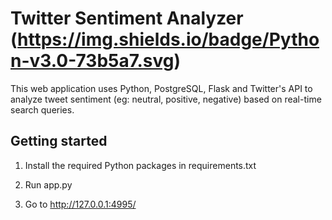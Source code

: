 # Twitter Sentiment Analyzer (https://img.shields.io/badge/Python-v3.0-73b5a7.svg)

This web application uses Python, PostgreSQL, Flask and Twitter's API to analyze tweet sentiment (eg: neutral, positive, negative) based on real-time search queries.

## Getting started

1. Install the required Python packages in requirements.txt

2. Run app.py

3. Go to http://127.0.0.1:4995/

